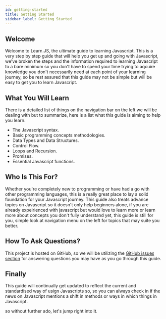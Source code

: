 ```yaml
---
id: getting-started
title: Getting Started
sidebar_label: Getting Started
---
```


## Welcome
Welcome to Learn.JS, the ultimate guide to learning Javascript. This is a very step by step guide that will help you get up and going with Javascript, we've broken the steps and the information required to learning Javascript to a bare minimum so you don't have to spend your time trying to aqcuire knowledge you don't necessarily need at each point of your learning journey, so be rest assured that this guide may not be simple but will be easy to get you to learn Javascript.

## What You Will Learn
There is a detailed list of things on the navigation bar on the left we will be dealing with but to summarize, here is a list what this guide is aiming to help you learn.
* The Javascript syntax.
* Basic programming concepts methodologies.
* Data Types and Data Structures.
* Control Flow.
* Loops and Recursion.
* Promises.
* Essential Javascript functions.

## Who Is This For?
Whether you're completely new to programming or have had a go with other programming languages, this is a really great place to lay a solid foundation for your Javascript journey. This guide also treats advance topics on Javascript so it doesn't only help beginners alone, if you are already expeirienced with javascript but would love to learn more or learn more about concepts you don't fully understand yet, this guide is still for you, simple look at navigation menu on the left for topics that may suite you better.

## How To Ask Questions?
This project is hosted on GitHub, so we will be utilizing the [GitHub issues section](https://github.com/thecodecafe/learn-js/issues) for answering questions you may have as you go through this guide.

## Finally
This guide will continually get updated to reflect the current and standardised way of usign Javascripts so, so you can always check in if the news on Javascript mentions a shift in methods or ways in which things in Javascript.

so without further ado, let's jump right into it.


